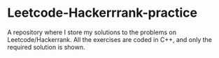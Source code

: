 # Leetcode-Hackerrrank-practice
A repository where I store my solutions to the problems on Leetcode/Hackerrank. All the exercises are coded in C++, and only the required solution is shown. 
